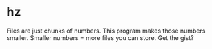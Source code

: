 # hz
Files are just chunks of numbers. This program makes those numbers smaller. Smaller numbers = more files you can store. Get the gist?
